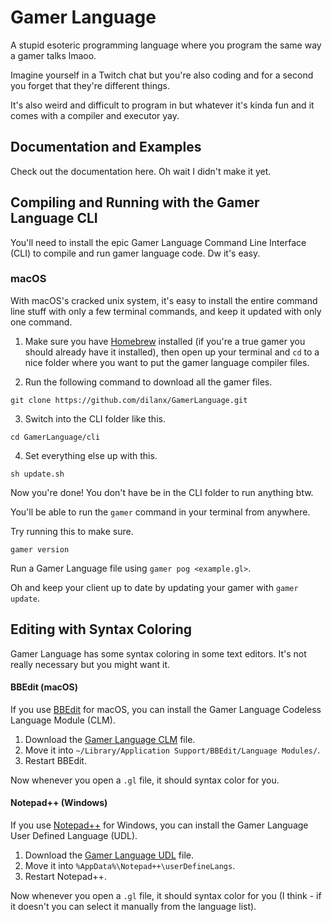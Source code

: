 # Gamer Language
A stupid esoteric programming language where you program the same way a gamer talks lmaoo.

Imagine yourself in a Twitch chat but you're also coding and for a second you forget that they're different things.

It's also weird and difficult to program in but whatever it's kinda fun and it comes with a compiler and executor yay.

## Documentation and Examples
Check out the documentation here. Oh wait I didn't make it yet.

## Compiling and Running with the Gamer Language CLI
You'll need to install the epic Gamer Language Command Line Interface (CLI) to compile and run gamer language code. Dw it's easy.

### macOS
With macOS's cracked unix system, it's easy to install the entire command line stuff with only a few terminal commands, and keep it updated with only one command.

1. Make sure you have [Homebrew](https://brew.sh) installed (if you're a true gamer you should already have it installed), then open up your terminal and `cd` to a nice folder where you want to put the gamer language compiler files.

2. Run the following command to download all the gamer files.
```
git clone https://github.com/dilanx/GamerLanguage.git
```
3. Switch into the CLI folder like this.
```
cd GamerLanguage/cli
```
4. Set everything else up with this.
```
sh update.sh
```

Now you're done! You don't have be in the CLI folder to run anything btw.

You'll be able to run the `gamer` command in your terminal from anywhere.

Try running this to make sure.
```
gamer version
```

Run a Gamer Language file using `gamer pog <example.gl>`.

Oh and keep your client up to date by updating your gamer with `gamer update`.


## Editing with Syntax Coloring
Gamer Language has some syntax coloring in some text editors. It's not really necessary but you might want it.

#### BBEdit (macOS)
If you use [BBEdit](https://www.barebones.com/products/bbedit/) for macOS, you can install the Gamer Language Codeless Language Module (CLM).

1. Download the [Gamer Language CLM](https://github.com/dilanx/GamerLanguage/blob/main/mac/gamerlanguage-bbedit.plist) file.
2. Move it into `~/Library/Application Support/BBEdit/Language Modules/`.
3. Restart BBEdit.

Now whenever you open a `.gl` file, it should syntax color for you.

#### Notepad++ (Windows)
If you use [Notepad++](https://notepad-plus-plus.org/) for Windows, you can install the Gamer Language User Defined Language (UDL).

1. Download the [Gamer Language UDL](https://github.com/dilanx/GamerLanguage/blob/main/win/gamerlanguage-notepadplusplus.xml) file.
2. Move it into `%AppData%\Notepad++\userDefineLangs`.
3. Restart Notepad++.

Now whenever you open a `.gl` file, it should syntax color for you (I think - if it doesn't you can select it manually from the language list).

